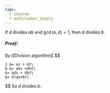 ```yaml
---
tags:
  - theorem
  - math/number_theory
---
```

If $d$ divides $ab$ and $\gcd(a,d) = 1$, then $d$ divides $b$.
##### Proof:
By [[Division algorithm]]
$$

	1 &= as + dt\
	b &= abs +dbt\
	&= qds + dbt\
	&= d(qs+bt)

$$
So $d$ divides $b$.